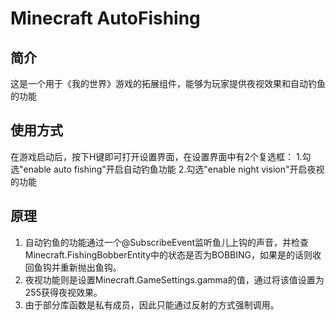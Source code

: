 # Minecraft AutoFishing
## 简介
这是一个用于《我的世界》游戏的拓展组件，能够为玩家提供夜视效果和自动钓鱼的功能
## 使用方式
在游戏启动后，按下H键即可打开设置界面，在设置界面中有2个复选框：
1.勾选"enable auto fishing"开启自动钓鱼功能
2.勾选"enable night vision"开启夜视的功能
## 原理
1. 自动钓鱼的功能通过一个@SubscribeEvent监听鱼儿上钩的声音，并检查Minecraft.FishingBobberEntity中的状态是否为BOBBING，如果是的话则收回鱼钩并重新抛出鱼钩。  
2. 夜视功能则是设置Minecraft.GameSettings.gamma的值，通过将该值设置为255获得夜视效果。
3. 由于部分库函数是私有成员，因此只能通过反射的方式强制调用。